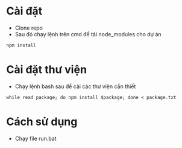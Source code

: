 # Cài đặt

- Clone repo
- Sau đó chạy lệnh trên cmd để tải node_modules cho dự án

```cmd
npm install
```

# Cài đặt thư viện

- Chạy lệnh bash sau để cài các thư viện cần thiết

```cmd
while read package; do npm install $package; done < package.txt
```

# Cách sử dụng

- Chạy file run.bat
